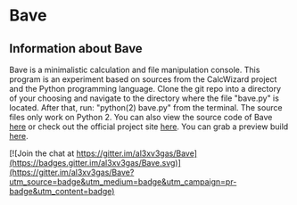 <h1>Bave</h1>
<h2>Information about Bave</h2>
<p>Bave is a minimalistic calculation and file manipulation console.
This program is an experiment based on sources from the CalcWizard project and the Python programming language.
Clone the git repo into a directory of your choosing and navigate to the directory where the file "bave.py" is located.
After that, run: "python(2) bave.py" from the terminal. The source files only work on Python 2. You can also view the source code of Bave <a href="https://github.com/al3xv3gas/bave/">here</a> or check out the official project site <a href="https://al3xv3gas.github.io/bave">here</a>. You can grab a preview build <a href="https://al3xv3gas.github.i/bavedl.html">here</a>.</p>


[![Join the chat at https://gitter.im/al3xv3gas/Bave](https://badges.gitter.im/al3xv3gas/Bave.svg)](https://gitter.im/al3xv3gas/Bave?utm_source=badge&utm_medium=badge&utm_campaign=pr-badge&utm_content=badge)